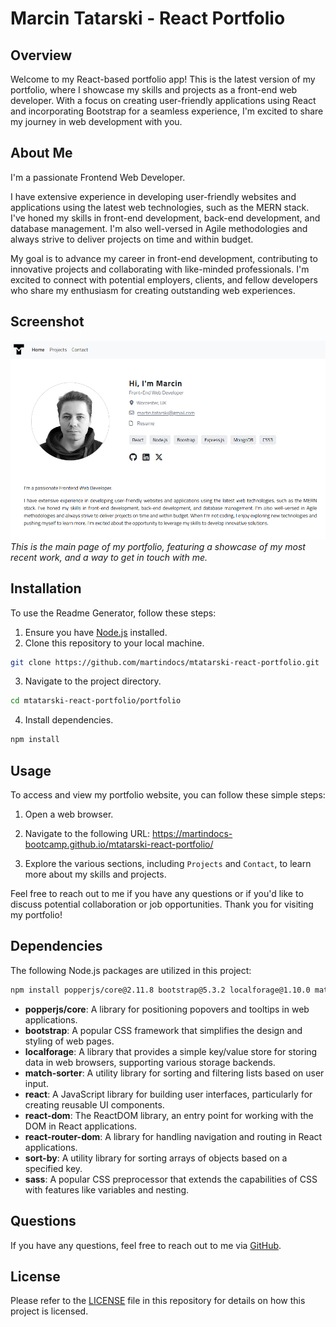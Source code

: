 # Marcin Tatarski - React Portfolio

## Overview

Welcome to my React-based portfolio app! This is the latest version of my portfolio, where I showcase my skills and projects as a front-end web developer. With a focus on creating user-friendly applications using React and incorporating Bootstrap for a seamless experience, I'm excited to share my journey in web development with you.

## About Me

I'm a passionate Frontend Web Developer. 

I have extensive experience in developing user-friendly websites and applications using the latest web technologies, such as the MERN stack. I've honed my skills in front-end development, back-end development, and database management. I'm also well-versed in Agile methodologies and always strive to deliver projects on time and within budget.

My goal is to advance my career in front-end development, contributing to innovative projects and collaborating with like-minded professionals. I'm excited to connect with potential employers, clients, and fellow developers who share my enthusiasm for creating outstanding web experiences.

## Screenshot

![Main Page](./assets/portfolio-marcin-tatarski.png)
*This is the main page of my portfolio, featuring a showcase of my most recent work, and a way to get in touch with me.*

## Installation

To use the Readme Generator, follow these steps:

1. Ensure you have [Node.js](https://nodejs.org) installed.
2. Clone this repository to your local machine.

```sh
git clone https://github.com/martindocs/mtatarski-react-portfolio.git
```

3. Navigate to the project directory.

```sh
cd mtatarski-react-portfolio/portfolio
```

4. Install dependencies.

```sh
npm install
```

## Usage

To access and view my portfolio website, you can follow these simple steps:

1. Open a web browser.

2. Navigate to the following URL: https://martindocs-bootcamp.github.io/mtatarski-react-portfolio/

3. Explore the various sections, including `Projects` and `Contact`, to learn more about my skills and projects.

Feel free to reach out to me if you have any questions or if you'd like to discuss potential collaboration or job opportunities. Thank you for visiting my portfolio!

## Dependencies

The following Node.js packages are utilized in this project:

```sh
npm install popperjs/core@2.11.8 bootstrap@5.3.2 localforage@1.10.0 match-sorter@6.3.3 react@18.2.0 react-dom@18.2.0 react-router-dom@6.21.3 sort-by@1.2.0 sass@1.70.0

```

- **popperjs/core**: A library for positioning popovers and tooltips in web applications.
- **bootstrap**: A popular CSS framework that simplifies the design and styling of web pages.
- **localforage**: A library that provides a simple key/value store for storing data in web browsers, supporting various storage backends.
- **match-sorter**: A utility library for sorting and filtering lists based on user input.
- **react**: A JavaScript library for building user interfaces, particularly for creating reusable UI components.
- **react-dom**: The ReactDOM library, an entry point for working with the DOM in React applications.
- **react-router-dom**: A library for handling navigation and routing in React applications.
- **sort-by**: A utility library for sorting arrays of objects based on a specified key.
- **sass**: A popular CSS preprocessor that extends the capabilities of CSS with features like variables and nesting.

## Questions
If you have any questions, feel free to reach out to me via [GitHub](https://github.com/martindocs).

## License

Please refer to the [LICENSE](./LICENSE.md) file in this repository for details on how this project is licensed.
